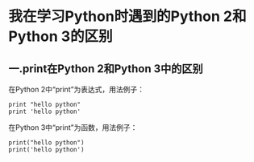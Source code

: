 # 我在学习Python时遇到的Python 2和Python 3的区别


## 一.print在Python 2和Python 3中的区别

在Python 2中“print”为表达式，用法例子：

    print "hello python"
    print 'hello python'
在Python 3中“print”为函数，用法例子：

    print("hello python")
    print('hello python')